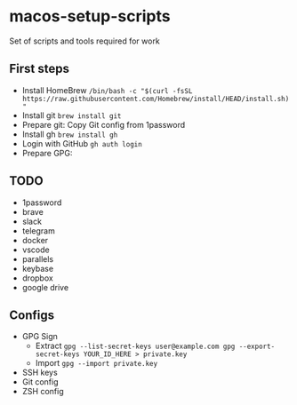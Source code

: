 # macos-setup-scripts
Set of scripts and tools required for work
## First steps
- Install HomeBrew `/bin/bash -c "$(curl -fsSL https://raw.githubusercontent.com/Homebrew/install/HEAD/install.sh)"`
- Install git `brew install git`
- Prepare git: Copy Git config from 1password
- Install gh `brew install gh`
- Login with GitHub `gh auth login`
- Prepare GPG: 

## TODO
- 1password
- brave
- slack
- telegram
- docker
- vscode
- parallels
- keybase
- dropbox
- google drive

## Configs
- GPG Sign
  - Extract ```gpg --list-secret-keys user@example.com gpg --export-secret-keys YOUR_ID_HERE > private.key```
  - Import ``` gpg --import private.key ```
- SSH keys
- Git config
- ZSH config
